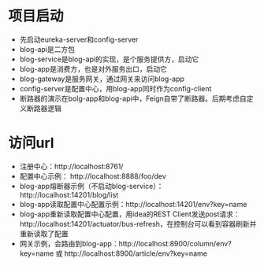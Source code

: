 # 项目启动
- 先启动eureka-server和config-server
- blog-api是二方包
- blog-service是blog-api的实现，是个服务提供方，启动它
- blog-app是消费方，也是对外服务出口，启动它
- blog-gateway是服务网关，通过网关来访问blog-app
- config-server是配置中心，用blog-app同时作为config-client
- 断路器的演示在bolg-app和blog-api中，Feign自带了断路器。后期考虑自定义断路器逻辑

# 访问url
- 注册中心：http://localhost:8761/
- 配置中心示例： http://localhost:8888/foo/dev
- blog-app熔断器示例（不启动blog-service）：http://localhost:14201/blog/list
- blog-app读取配置中心配置示例：http://localhost:14201/env?key=name
- blog-app重新读取配置中心配置，用idea的REST Client发送post请求：http://localhost:14201/actuator/bus-refresh，在控制台可以看到容器刷新并重新读取了配置
- 网关示例，会路由到blog-app：http://localhost:8900/column/env?key=name 或 http://localhost:8900/article/env?key=name

